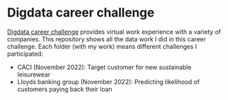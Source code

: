 # Digdata career challenge
[Digdata career challenge](https://digdata.online/) provides virtual work experience with a variety of companies. This repository shows all the data work I did in this career challenge. Each folder (with my work) means different challenges I participated:
* CACI (November 2022): Target customer for new sustainable leisurewear
* Lloyds banking group (November 2022): Predicting likelihood of customers paying back their loan
